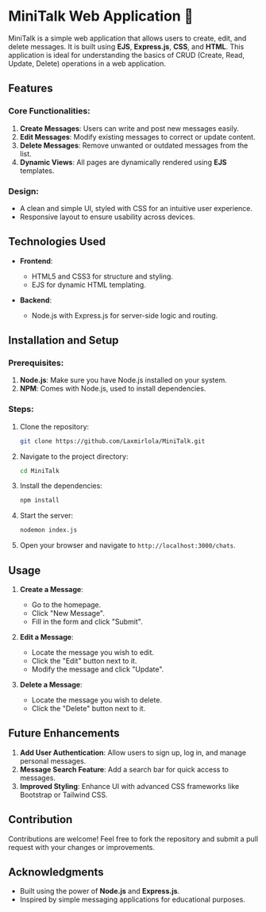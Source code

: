 # MiniTalk Web Application 📩

MiniTalk is a simple web application that allows users to create, edit, and delete messages. It is built using **EJS**, **Express.js**, **CSS**, and **HTML**. This application is ideal for understanding the basics of CRUD (Create, Read, Update, Delete) operations in a web application.


## Features

### Core Functionalities:
1. **Create Messages**: Users can write and post new messages easily.
2. **Edit Messages**: Modify existing messages to correct or update content.
3. **Delete Messages**: Remove unwanted or outdated messages from the list.
4. **Dynamic Views**: All pages are dynamically rendered using **EJS** templates.

### Design:
- A clean and simple UI, styled with CSS for an intuitive user experience.
- Responsive layout to ensure usability across devices.

## Technologies Used

- **Frontend**: 
  - HTML5 and CSS3 for structure and styling.
  - EJS for dynamic HTML templating.
  
- **Backend**:
  - Node.js with Express.js for server-side logic and routing.

## Installation and Setup

### Prerequisites:
1. **Node.js**: Make sure you have Node.js installed on your system.
2. **NPM**: Comes with Node.js, used to install dependencies.

### Steps:
1. Clone the repository:
   ```bash
   git clone https://github.com/Laxmirlola/MiniTalk.git
   ```
2. Navigate to the project directory:
   ```bash
   cd MiniTalk
   ```
3. Install the dependencies:
   ```bash
   npm install
   ```
4. Start the server:
   ```bash
   nodemon index.js
   ```
5. Open your browser and navigate to `http://localhost:3000/chats`.

## Usage

1. **Create a Message**:
   - Go to the homepage.
   - Click "New Message".
   - Fill in the form and click "Submit".

2. **Edit a Message**:
   - Locate the message you wish to edit.
   - Click the "Edit" button next to it.
   - Modify the message and click "Update".

3. **Delete a Message**:
   - Locate the message you wish to delete.
   - Click the "Delete" button next to it.


## Future Enhancements

1. **Add User Authentication**: Allow users to sign up, log in, and manage personal messages.
2. **Message Search Feature**: Add a search bar for quick access to messages.
3. **Improved Styling**: Enhance UI with advanced CSS frameworks like Bootstrap or Tailwind CSS.


## Contribution

Contributions are welcome! Feel free to fork the repository and submit a pull request with your changes or improvements.

## Acknowledgments

- Built using the power of **Node.js** and **Express.js**.
- Inspired by simple messaging applications for educational purposes.
